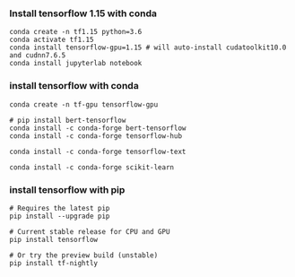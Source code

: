 ### Install tensorflow 1.15 with conda
```
conda create -n tf1.15 python=3.6
conda activate tf1.15
conda install tensorflow-gpu=1.15 # will auto-install cudatoolkit10.0 and cudnn7.6.5
conda install jupyterlab notebook
```


### install tensorflow with conda
```
conda create -n tf-gpu tensorflow-gpu

# pip install bert-tensorflow
conda install -c conda-forge bert-tensorflow
conda install -c conda-forge tensorflow-hub

conda install -c conda-forge tensorflow-text

conda install -c conda-forge scikit-learn
```

### install tensorflow with pip
```
# Requires the latest pip
pip install --upgrade pip

# Current stable release for CPU and GPU
pip install tensorflow

# Or try the preview build (unstable)
pip install tf-nightly
```
